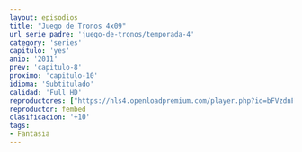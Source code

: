 ```yaml
---
layout: episodios
title: "Juego de Tronos 4x09"
url_serie_padre: 'juego-de-tronos/temporada-4'
category: 'series'
capitulo: 'yes'
anio: '2011'
prev: 'capitulo-8'
proximo: 'capitulo-10'
idioma: 'Subtitulado'
calidad: 'Full HD'
reproductores: ["https://hls4.openloadpremium.com/player.php?id=bFVzdnFtbTRVZFI2TjFYc0dKMkJ6c0tWR3B6MHpKdC8wd2ZxeDJkU2V6cDVpK3kzUng4b0Q0MWZ5TEE4ajdEeFdENEVVQUZYdHRmQTAzNDNodTR1a3c9PQ&sub=https://sub.cuevana2.io/vtt-sub/sub7/Game.Of.Thrones.S04E09.vtt"]
reproductor: fembed
clasificacion: '+10'
tags:
- Fantasia
---
```












